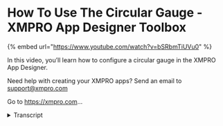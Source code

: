 # How To Use The Circular Gauge - XMPRO App Designer Toolbox
{% embed url="https://www.youtube.com/watch?v=bSRbmTiUVu0" %}



In this video, you’ll learn how to configure a circular gauge in the XMPRO App Designer.

Need help with creating your XMPRO apps? Send an email to support@xmpro.com

Go to https://xmpro.com...
<details>
<summary>Transcript</summary>In this video, you’ll learn how to configure a circular gauge in the XMPRO App Designer.

Need help with creating your XMPRO apps? Send an email to support@xmpro.com

Go to https://xmpro.com...
welcome to another training video from

ex and pro today we will be looking at

circular Gage and how to use it in app

designer so let's jump into it over here

you can see I have already created a

page in my app and to use the circular

gage all you need to do is basically

find it in the toolbox

it's called circular Gage under basic

and you just drag it into the box where

you want it to show so without making

any change we can see but what it looks

like and that's basically what it would

look like as default you can see it has

a range on the outside circle which is

going from 0 to 200 and then you is

pointing to a value currently sitting at

55 now let's say we want to change a few

things here

starting with let's say the title of the

gage so what I can do is that I can

click on my gage go to its properties

and in appearance I have a few options

starting with of course the title which

I can change and perhaps call it else go

next you will see I have options to

change the font both of the title and

the numbers on my range and that is done

over here similar you have options to

change the tick interval maybe I want it

to be just 1 that interval is basically

what you see over here from 0 to 10

there there the step 10 and from 10 to

20 there is another step of 10 so you

can define what size of these individual

steps should be on your range

and then if we go to behavior you will

see it has a range and and we can

specify where it should start and finish

so right now it is starting at zero and

finishing at hundred but we can change

that for example I can change it to be

from zero to ten and the last thing is

the value itself you can see it right

now has a static value of 55 and I can

change that for example to eight just to

demonstrate now if I save it and we just

refresh this bit in place you will see

that we now have a range of zero to ten

the step individual steps are of one and

my current value is at eight of course

the title has also changed now at the

second step let's say we want this gauge

to read a dynamic value from our data

source as you can see currently I

specified in a static value if you want

a dynamic value you have to put it

inside a control which allows a data

source for example a data repeater which

you'll find over here or a box or

similar other controls which have data

source options I have already created a

data repeater here and it has a data

source which is currently pointing to

furnace telemetry that I have configured

in the background now if I drag the

circular gauge into this box and I go to

its value option

and I say that I do not want the static

value but I want a dynamic one by

clicking there you'll see I have all the

columns that are being sent by my dad

and my dad source and I can pick the one

that I want for example health score now

if I save it and refresh it on this side

you will see that the second gauge has

appeared over here it has a range of 0

200 but this time it's reading its value

from the data source which was 80 one

last item to look at is how some values

work as you can see that we are

currently displaying one value on our

range but you can display more than one

values and to do that you click on your

gauge go to its value option and you'll

see there are sub value options I can

add more values for example 5 now when I

will save it you will see there is

another value appearing so that is my

sub value if you want to change the look

and feel of this sub value you can go

under appearance there there's a section

for set values where you can choose what

the sub value indicator should be should

it be a range bar should it be a needle

or a few other options you can also

choose the color it should have and

there's an advanced option of an

indicator offset which basically says

how far away should this be from the

actual range bar so that's how you use a

circular gauge thank you for joining me
</details>